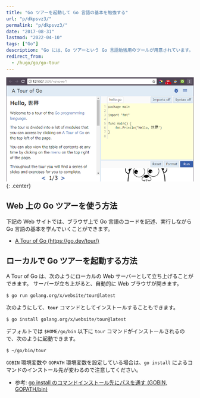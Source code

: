 ```yaml
---
title: "Go ツアーを起動して Go 言語の基本を勉強する"
url: "p/dkpsvz3/"
permalink: "p/dkpsvz3/"
date: "2017-08-31"
lastmod: "2022-04-10"
tags: ["Go"]
description: "Go には、Go ツアーという Go 言語勉強用のツールが用意されています。まずはこれで Go の基本を一通り学んでみるのがよいです。"
redirect_from:
  - /hugo/go/go-tour
---
```


![go-tour.png](/go/basic/go-tour.png){: .center}


Web 上の Go ツアーを使う方法
----

下記の Web サイトでは、ブラウザ上で Go 言語のコードを記述、実行しながら Go 言語の基本を学んでいくことができます。

- [A Tour of Go (https://go.dev/tour/)](https://go.dev/tour/)


ローカルで Go ツアーを起動する方法
----

A Tour of Go は、次のようにローカルの Web サーバーとして立ち上げることができます。
サーバーが立ち上がると、自動的に Web ブラウザが開きます。

```console
$ go run golang.org/x/website/tour@latest
```

次のようにして、__`tour`__ コマンドとしてインストールすることもできます。

```console
$ go install golang.org/x/website/tour@latest
```

デフォルトでは `$HOME/go/bin` 以下に `tour` コマンドがインストールされるので、次のように起動できます。

```
$ ~/go/bin/tour
```

`GOBIN` 環境変数や `GOPATH` 環境変数を設定している場合は、`go install` によるコマンドのインストール先が変わるので注意してください。

- 参考: [go install のコマンドインストール先にパスを通す (GOBIN, GOPATH/bin)](/p/s258beh)

